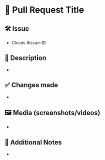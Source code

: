 # 📝 Pull Request Title

## 🛠️ Issue
- Closes #issue-ID

## 📖 Description
- 

## ✅ Changes made
- 

## 🖼️ Media (screenshots/videos)
-

## 📜 Additional Notes
- 
